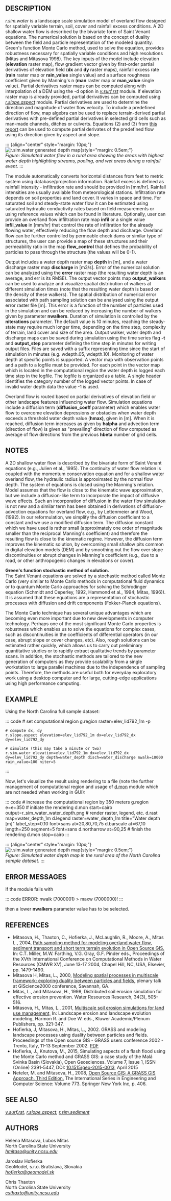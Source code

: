 ## DESCRIPTION

*r.sim.water* is a landscape scale simulation model of overland flow
designed for spatially variable terrain, soil, cover and rainfall excess
conditions. A 2D shallow water flow is described by the bivariate form
of Saint Venant equations. The numerical solution is based on the
concept of duality between the field and particle representation of the
modeled quantity. Green\'s function Monte Carlo method, used to solve
the equation, provides robustness necessary for spatially variable
conditions and high resolutions (Mitas and Mitasova 1998). The key
inputs of the model include elevation (**elevation** raster map), flow
gradient vector given by first-order partial derivatives of elevation
field (**dx** and **dy** raster maps), rainfall excess rate (**rain**
raster map or **rain_value** single value) and a surface roughness
coefficient given by Manning\'s n (**man** raster map or **man_value**
single value). Partial derivatives raster maps can be computed along
with interpolation of a DEM using the -d option in
*[v.surf.rst](v.surf.rst.html)* module. If elevation raster map is
already provided, partial derivatives can be computed using
*[r.slope.aspect](r.slope.aspect.html)* module. Partial derivatives are
used to determine the direction and magnitude of water flow velocity. To
include a predefined direction of flow, map algebra can be used to
replace terrain-derived partial derivatives with pre-defined partial
derivatives in selected grid cells such as man-made channels, ditches or
culverts. Equations (2) and (3) from [this
report](http://fatra.cnr.ncsu.edu/~hmitaso/gmslab/reports/cerl99/rep99.html)
can be used to compute partial derivates of the predefined flow using
its direction given by aspect and slope.

::: {align="center" style="margin: 10px;"}
![r.sim.water generated depth
map](r_sim_water.png){style="margin: 0.5em;"}\
*Figure: Simulated water flow in a rural area showing the areas with
highest water depth highlighting streams, pooling, and wet areas during
a rainfall event.*
:::

The module automatically converts horizontal distances from feet to
metric system using database/projection information. Rainfall excess is
defined as rainfall intensity - infiltration rate and should be provided
in \[mm/hr\]. Rainfall intensities are usually available from
meteorological stations. Infiltration rate depends on soil properties
and land cover. It varies in space and time. For saturated soil and
steady-state water flow it can be estimated using saturated hydraulic
conductivity rates based on field measurements or using reference values
which can be found in literature. Optionally, user can provide an
overland flow infiltration rate map **infil** or a single value
**infil_value** in \[mm/hr\] that control the rate of infiltration for
the already flowing water, effectively reducing the flow depth and
discharge. Overland flow can be further controlled by permeable check
dams or similar type of structures, the user can provide a map of these
structures and their permeability ratio in the map **flow_control** that
defines the probability of particles to pass through the structure (the
values will be 0-1).

Output includes a water depth raster map **depth** in \[m\], and a water
discharge raster map **discharge** in \[m3/s\]. Error of the numerical
solution can be analyzed using the **error** raster map (the resulting
water depth is an average, and err is its RMSE). The output vector
points map **output_walkers** can be used to analyze and visualize
spatial distribution of walkers at different simulation times (note that
the resulting water depth is based on the density of these walkers). The
spatial distribution of numerical error associated with path sampling
solution can be analysed using the output error raster file \[m\]. This
error is a function of the number of particles used in the simulation
and can be reduced by increasing the number of walkers given by
parameter **nwalkers**. Duration of simulation is controlled by the
**niterations** parameter. The default value is 10 minutes, reaching the
steady-state may require much longer time, depending on the time step,
complexity of terrain, land cover and size of the area. Output walker,
water depth and discharge maps can be saved during simulation using the
time series flag **-t** and **output_step** parameter defining the time
step in minutes for writing output files. Files are saved with a suffix
representing time since the start of simulation in minutes (e.g.
wdepth.05, wdepth.10). Monitoring of water depth at specific points is
supported. A vector map with observation points and a path to a logfile
must be provided. For each point in the vector map which is located in
the computational region the water depth is logged each time step in the
logfile. The logfile is organized as a table. A single header identifies
the category number of the logged vector points. In case of invalid
water depth data the value -1 is used.

Overland flow is routed based on partial derivatives of elevation field
or other landscape features influencing water flow. Simulation equations
include a diffusion term (**diffusion_coeff** parameter) which enables
water flow to overcome elevation depressions or obstacles when water
depth exceeds a threshold water depth value (**hmax)**, given in \[m\].
When it is reached, diffusion term increases as given by **halpha** and
advection term (direction of flow) is given as \"prevailing\" direction
of flow computed as average of flow directions from the previous
**hbeta** number of grid cells.

## NOTES

A 2D shallow water flow is described by the bivariate form of Saint
Venant equations (e.g., Julien et al., 1995). The continuity of water
flow relation is coupled with the momentum conservation equation and for
a shallow water overland flow, the hydraulic radius is approximated by
the normal flow depth. The system of equations is closed using the
Manning\'s relation. Model assumes that the flow is close to the
kinematic wave approximation, but we include a diffusion-like term to
incorporate the impact of diffusive wave effects. Such an incorporation
of diffusion in the water flow simulation is not new and a similar term
has been obtained in derivations of diffusion-advection equations for
overland flow, e.g., by Lettenmeier and Wood, (1992). In our
reformulation, we simplify the diffusion coefficient to a constant and
we use a modified diffusion term. The diffusion constant which we have
used is rather small (approximately one order of magnitude smaller than
the reciprocal Manning\'s coefficient) and therefore the resulting flow
is close to the kinematic regime. However, the diffusion term improves
the kinematic solution, by overcoming small shallow pits common in
digital elevation models (DEM) and by smoothing out the flow over slope
discontinuities or abrupt changes in Manning\'s coefficient (e.g., due
to a road, or other anthropogenic changes in elevations or cover).

**Green\'s function stochastic method of solution.**\
The Saint Venant equations are solved by a stochastic method called
Monte Carlo (very similar to Monte Carlo methods in computational fluid
dynamics or to quantum Monte Carlo approaches for solving the
Schrodinger equation (Schmidt and Ceperley, 1992, Hammond et al., 1994;
Mitas, 1996)). It is assumed that these equations are a representation
of stochastic processes with diffusion and drift components
(Fokker-Planck equations).

The Monte Carlo technique has several unique advantages which are
becoming even more important due to new developments in computer
technology. Perhaps one of the most significant Monte Carlo properties
is robustness which enables us to solve the equations for complex cases,
such as discontinuities in the coefficients of differential operators
(in our case, abrupt slope or cover changes, etc). Also, rough solutions
can be estimated rather quickly, which allows us to carry out
preliminary quantitative studies or to rapidly extract qualitative
trends by parameter scans. In addition, the stochastic methods are
tailored to the new generation of computers as they provide scalability
from a single workstation to large parallel machines due to the
independence of sampling points. Therefore, the methods are useful both
for everyday exploratory work using a desktop computer and for large,
cutting-edge applications using high performance computing.

## EXAMPLE

Using the North Carolina full sample dataset:

::: code
    # set computational region
    g.region raster=elev_lid792_1m -p

    # compute dx, dy
    r.slope.aspect elevation=elev_lid792_1m dx=elev_lid792_dx dy=elev_lid792_dy

    # simulate (this may take a minute or two)
    r.sim.water elevation=elev_lid792_1m dx=elev_lid792_dx dy=elev_lid792_dy depth=water_depth disch=water_discharge nwalk=10000 rain_value=100 niter=5
:::

Now, let\'s visualize the result using rendering to a file (note the
further management of computational region and usage of
[d.mon](d.mon.html) module which are not needed when working in GUI):

::: code
    # increase the computational region by 350 meters
    g.region e=e+350
    # initiate the rendering
    d.mon start=cairo output=r_sim_water_water_depth.png
    # render raster, legend, etc.
    d.rast map=water_depth_1m
    d.legend raster=water_depth_1m title="Water depth [m]" label_step=0.10 font=sans at=20,80,70,75
    d.barscale at=67,10 length=250 segment=5 font=sans
    d.northarrow at=90,25
    # finish the rendering
    d.mon stop=cairo
:::

::: {align="center" style="margin: 10px;"}
![r.sim.water generated depth
map](r_sim_water_water_depth.png){style="margin: 0.5em;"}\
*Figure: Simulated water depth map in the rural area of the North
Carolina sample dataset.*
:::

## ERROR MESSAGES

If the module fails with

::: code
    ERROR: nwalk (7000001) > maxw (7000000)!
:::

then a lower **nwalkers** parameter value has to be selected.

## REFERENCES

-   Mitasova, H., Thaxton, C., Hofierka, J., McLaughlin, R., Moore, A.,
    Mitas L., 2004, [Path sampling method for modeling overland water
    flow, sediment transport and short term terrain evolution in Open
    Source
    GIS.](http://fatra.cnr.ncsu.edu/~hmitaso/gmslab/papers/II.6.8_Mitasova_044.pdf)
    In: C.T. Miller, M.W. Farthing, V.G. Gray, G.F. Pinder eds.,
    Proceedings of the XVth International Conference on Computational
    Methods in Water Resources (CMWR XV), June 13-17 2004, Chapel Hill,
    NC, USA, Elsevier, pp. 1479-1490.
-   Mitasova H, Mitas, L., 2000, [Modeling spatial processes in
    multiscale framework: exploring duality between particles and
    fields,](http://fatra.cnr.ncsu.edu/~hmitaso/gmslab/gisc00/duality.html)
    plenary talk at GIScience2000 conference, Savannah, GA.
-   Mitas, L., and Mitasova, H., 1998, Distributed soil erosion
    simulation for effective erosion prevention. Water Resources
    Research, 34(3), 505-516.
-   Mitasova, H., Mitas, L., 2001, [Multiscale soil erosion simulations
    for land use
    management,](http://fatra.cnr.ncsu.edu/~hmitaso/gmslab/papers/LLEmiterev1.pdf)
    In: Landscape erosion and landscape evolution modeling, Harmon R.
    and Doe W. eds., Kluwer Academic/Plenum Publishers, pp. 321-347.
-   Hofierka, J, Mitasova, H., Mitas, L., 2002. GRASS and modeling
    landscape processes using duality between particles and fields.
    Proceedings of the Open source GIS - GRASS users conference 2002 -
    Trento, Italy, 11-13 September 2002.
    [PDF](http://www.ing.unitn.it/~grass/conferences/GRASS2002/proceedings/proceedings/pdfs/Mitasova_Helena_2.pdf)
-   Hofierka, J., Knutova, M., 2015, Simulating aspects of a flash flood
    using the Monte Carlo method and GRASS GIS: a case study of the Malá
    Svinka Basin (Slovakia), Open Geosciences. Volume 7, Issue 1, ISSN
    (Online) 2391-5447, DOI:
    [10.1515/geo-2015-0013](https://doi.org/10.1515/geo-2015-0013),
    April 2015
-   Neteler, M. and Mitasova, H., 2008, [Open Source GIS: A GRASS GIS
    Approach. Third Edition.](http://www.grassbook.org) The
    International Series in Engineering and Computer Science:
    Volume 773. Springer New York Inc, p. 406.

## SEE ALSO

*[v.surf.rst](v.surf.rst.html), [r.slope.aspect](r.slope.aspect.html),
[r.sim.sediment](r.sim.sediment.html)*

## AUTHORS

Helena Mitasova, Lubos Mitas\
North Carolina State University\
*<hmitaso@unity.ncsu.edu>*

Jaroslav Hofierka\
GeoModel, s.r.o. Bratislava, Slovakia\
*[hofierka@geomodel.sk](mailto:hofi@geomodel.sk)*

Chris Thaxton\
North Carolina State University\
*<csthaxto@unity.ncsu.edu>*
